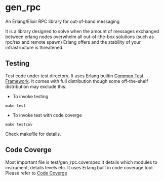 gen_rpc
===
An Erlang/Elixir RPC library for out-of-band messaging

It is a library designed to solve when the amount of messages exchanged between erlang nodes overwhelm all out-of-the-box solutions (such as rpc/rex and remote spawn) Erlang offers and the stability of your infrastructure is threatened.

Testing
---
Test code under test directory. It uses Erlang builtin [Common Test Framework](http://www.erlang.org/doc/apps/common_test/basics_chapter.html). 
It comes with full distribution though some off-the-shelf distribution may exclude this. 
* To invoke testing

``` make test ```

* To invoke test with code coverge

``` make testcov ```

Check makefile for details. 

Code Coverge
---
Most important file is test/gen_rpc.coverspec
It details which modules to instrument, details levels etc. It uses Erlang built in code coverage tool.
Please refer to [Code Coverge](http://www.erlang.org/doc/apps/common_test/cover_chapter.html)
